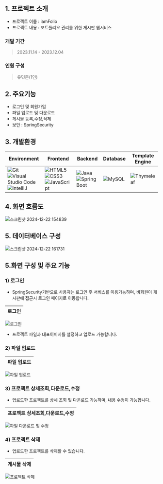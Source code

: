 ## 1. 프로젝트 소개
- 프로젝트 이름 : iamFolio
- 프로젝트 내용 : 포트폴리오 관리를 위한 게시판 웹서비스 

### 개발 기간
> 2023.11.14 - 2023.12.04 <br>

### 인원 구성
> 유민준(1인)

## 2. 주요기능
- 로그인 및 회원가입 
- 파일 업로드 및 다운로드 
- 게시물 등록,수정,삭제
- 보안 : SpringSecurity

## 3. 개발환경
| Environment | Frontend                                                                                                  | Backend                                                                                             | Database                                                                                   | Template Engine                                                                                 |
|-------------|-----------------------------------------------------------------------------------------------------------|-----------------------------------------------------------------------------------------------------|-------------------------------------------------------------------------------------------|-------------------------------------------------------------------------------------------------|
| ![Git](https://img.shields.io/badge/git-%23F05033.svg?style=for-the-badge&logo=git&logoColor=white) ![Visual Studio Code](https://img.shields.io/badge/Visual%20Studio%20Code-0078d7.svg?style=for-the-badge&logo=visual-studio-code&logoColor=white) ![IntelliJ](https://img.shields.io/badge/IntelliJ%20IDEA-black.svg?style=for-the-badge&logo=intellijidea&logoColor=white) | ![HTML5](https://img.shields.io/badge/html5-%23E34F26.svg?style=for-the-badge&logo=html5&logoColor=white) ![CSS3](https://img.shields.io/badge/css3-%231572B6.svg?style=for-the-badge&logo=css3&logoColor=white) ![JavaScript](https://img.shields.io/badge/javascript-%23F7DF1E.svg?style=for-the-badge&logo=javascript&logoColor=black) | ![Java](https://img.shields.io/badge/java-%23ED8B00.svg?style=for-the-badge&logo=java&logoColor=white) ![Spring Boot](https://img.shields.io/badge/spring%20boot-%236DB33F.svg?style=for-the-badge&logo=spring&logoColor=white) | ![MySQL](https://img.shields.io/badge/mysql-%234479A1.svg?style=for-the-badge&logo=mysql&logoColor=white) | ![Thymeleaf](https://img.shields.io/badge/Thymeleaf-%2301B7D6.svg?style=for-the-badge&logo=thymeleaf&logoColor=white) |

## 4. 화면 흐름도
![스크린샷 2024-12-22 154839](https://github.com/user-attachments/assets/9ad6245f-297d-4d42-865a-f0c04ffd7dbe)

## 5. 데이터베이스 구성
![스크린샷 2024-12-22 161731](https://github.com/user-attachments/assets/b8d4fb4e-0828-4dee-a0e1-8b32a57c88c4)

## 5.화면 구성 및 주요 기능
### 1) 로그인
- SpringSecurity기반으로 사용자는 로그인 후 서비스를 이용가능하며, 비회원이 게시판에 접근시 로그인 페이지로 이동합니다. <br>

|로그인|
|:---:|
![로그인](https://github.com/user-attachments/assets/10f04b02-703d-4160-b5ca-21993016390f)
- 프로젝트 파일과 대표이미지를 설정하고 업로드 가능합니다. <br>
### 2) 파일 업로드
|파일 업로드|
|:---:|
![파일 업로드](https://github.com/user-attachments/assets/b5e44195-5abe-4e14-a1ad-adc45f922348)

### 3) 프로젝트 상세조회,다운로드,수정
- 업로드한 프로젝트를 상세 조회 및 다운로드 가능하며, 내용 수정이 가능합니다. <br>

|프로젝트 상세조회,다운로드,수정|
|:---:|
![파일 다운로드 및 수정](https://github.com/user-attachments/assets/bac87a2a-2fcc-49e3-a261-e56021311f2d)

### 4) 프로젝트 삭제
- 업로드한 프로젝트를 삭제할 수 있습니다. <br>

|게시물 삭제|
|:---:|
![프로젝트 삭제](https://github.com/user-attachments/assets/3adde90b-5b3e-4150-818f-10d570a707d8)

  

